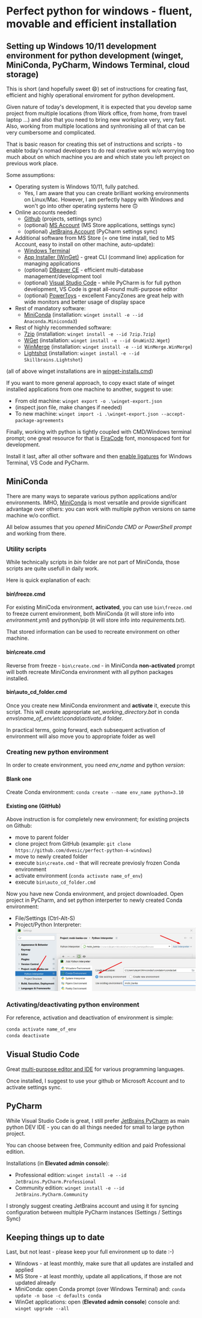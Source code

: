 
# Perfect python for windows - fluent, movable and efficient installation

## Setting up Windows 10/11 development environment for python development (winget, MiniConda, PyCharm, Windows Terminal, cloud storage)

This is short (and hopefully sweet :smile:) set of instructions for creating fast, efficient and highly operational enviroment for python development.

Given nature of today's development, it is expected that you develop same project from multiple locations (from Work office, from home, from travel laptop ...) and also that you need to bring new workplace very, very fast. Also, working from multiple locations and synhronising all of that can be very cumbersome and complicated.

That is basic reason for creating this set of instructions and scripts - to enable today's nomad developers to do real creative work w/o worrying too much about on which machine you are and which state you left project on previous work place.

Some assumptions:

* Operating system is Windows 10/11, fully patched.
  * Yes, I am aware that you can create brilliant working environments on Linux/Mac. However, I am perfectly happy with Windows and won't go into other operating systems here :upside_down_face:
* Online accounts needed:
  * [Github](https://github.com/) (projects, settings sync)
  * (optional) [MS Account](https://account.microsoft.com/account/manage-my-account) (MS Store applications, settings sync)
  * (optional) [JetBrains Account](https://account.jetbrains.com/) (PyCharm settings sync)
* Additional software from MS Store (= one time install, tied to MS Account, easy to install on other machine, auto-update):
  * [Windows Terminal](https://www.microsoft.com/store/productId/9N0DX20HK701)
  * [App Installer (WinGet)](https://www.microsoft.com/store/productId/9NBLGGH4NNS1) - great CLI (command line) application for managing applications
  * (optional) [DBeaver CE](https://www.microsoft.com/store/productId/9PNKDR50694P) - efficient multi-database management/development tool
  * (optional) [Visual Studio Code](https://apps.microsoft.com/store/detail/XP9KHM4BK9FZ7Q) - while PyCharm is for full python development, VS Code is great all-round multi-purpose editor
  * (optional) [PowerToys](https://apps.microsoft.com/store/detail/XP89DCGQ3K6VLD) - excellent FancyZones are great help with wide monitors and better usage of display space
* Rest of mandatory software:
  * [MiniConda](https://docs.conda.io/en/latest/miniconda.html) (installation: `winget install -e --id Anaconda.Miniconda3`)
* Rest of highly recommended software:
  * [7zip](https://www.7-zip.org/) (installation: `winget install -e --id 7zip.7zip`)
  * [WGet](https://eternallybored.org/misc/wget/) (installation: `winget install -e --id GnuWin32.Wget`)
  * [WinMerge](https://winmerge.org/) (installation: `winget install -e --id WinMerge.WinMerge`)
  * [Lightshot](https://app.prntscr.com/en/) (installation: `winget install -e --id Skillbrains.Lightshot`)

(all of above winget installations are in [winget-installs.cmd](./winget-installs.cmd))

If you want to more general approach, to copy exact state of winget installed applications from one machine to another, suggest to use:

* From old machine: `winget export -o .\winget-export.json`
* (inspect json file, make changes if needed)
* To new machine: `winget import -i .\winget-export.json --accept-package-agreements`

Finally, working with python is tightly coupled with CMD/Windows terminal prompt; one great resource for that is [FiraCode](https://github.com/tonsky/FiraCode) font, monospaced font for development.

Install it last, after all other software and then [enable ligatures](https://github.com/tonsky/FiraCode/wiki#enabling-ligatures) for Windows Terminal, VS Code and PyCharm.

## MiniConda

There are many ways to separate various python applications and/or environments. IMHO, [MiniConda](https://docs.conda.io/en/latest/miniconda.html) is most versatile and provide significant advantage over others: you can work with multiple python versions on same machine w/o conflict.

All below assumes that you *opened MiniConda CMD or PowerShell prompt* and working from there.

### Utility scripts

While technically scripts in *bin* folder are not part of MiniConda, those scripts are quite usefull in daily work.

Here is quick explanation of each:

#### bin\freeze.cmd

For existing MiniCoda environment, **activated**, you can use `bin\freeze.cmd` to freeze current environment, both MiniConda (it will store info into *environment.yml*) and python/pip (it will store info into *requirements.txt*).

That stored information can be used to recreate environment on other machine.

#### bin\create.cmd

Reverse from freeze - `bin\create.cmd` - in MiniConda **non-activated** prompt will both recreate MiniConda environment with all python packages installed.

#### bin\auto_cd_folder.cmd

Once you create new MiniConda environment and **activate** it, execute this script. This will create appropriate *set_working_directory.bat* in conda *envs\name_of_env\etc\conda\activate.d* folder.

In practical terms, going forward, each subsequent activation of environment will also move you to appropriate folder as well

### Creating new python environment

In order to create environment, you need *env_name* and python *version*:

#### Blank one

Create Conda environment:
`conda create --name env_name python=3.10`

#### Existing one (GitHub)

Above instruction is for completely new environment; for existing projects on Github:

* move to parent folder
* clone project from GitHub (example: `git clone https://github.com/dvesic/perfect-python-4-windows`)
* move to newly created folder
* execute `bin\create.cmd` - that will recreate previosly frozen Conda environment
* activate environment (`conda activate name_of_env`)
* execute `bin\auto_cd_folder.cmd`

Now you have new Conda environment, and project downloaded. Open project in PyCharm, and set python interperter to newly created Conda environment:

* File/Settings (Ctrl-Alt-S)
* Project/Python Interpreter:
![Adding newly created Conda environment to PyCharm project](assets/pycharm-adding-new-conda-interpereter.jpg)

### Activating/deactivating python environment

For reference, activation and deactivation of environment is simple:

```bat
conda activate name_of_env
conda deactivate
```

## Visual Studio Code

Great [multi-purpose editor and IDE](https://code.visualstudio.com/) for various programming languages.

Once installed, I suggest to use your github or Microsoft Account and to activate settings sync.

## PyCharm

While Visual Studio Code is great, I still prefer [JetBrains PyCharm](https://www.jetbrains.com/pycharm/) as main python DEV IDE - you can do all things needed for small to large python project.

You can choose between free, Community edition and paid Professional edition. 

Installations (in **Elevated admin console**):

* Professional edition: `winget install -e --id JetBrains.PyCharm.Professional`
* Community edition: `winget install -e --id JetBrains.PyCharm.Community`

I strongly suggest creating JetBrains account and using it for syncing configuration between multiple PyCharm instances (Settings / Settings Sync)

## Keeping things up to date

Last, but not least - please keep your full environment up to date :-)

* Windows - at least monthly, make sure that all updates are installed and applied
* MS Store - at least monthly, update all applications, if those are not updated already
* MiniConda: open Conda prompt (over Windows Terminal) and: `conda update -n base -c defaults conda`
* WinGet applications: open (**Elevated admin console**) console and: `winget upgrade --all`
